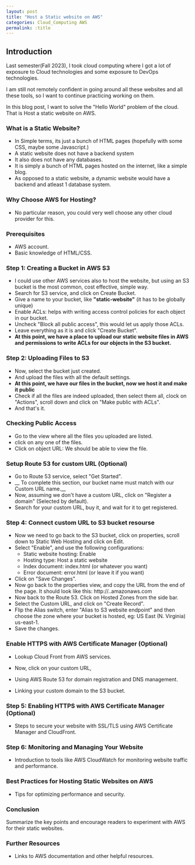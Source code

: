 ```yaml
---
layout: post
title: "Host a Static website on AWS"
categories: Cloud_Computing AWS
permalink: :title
---
```


## Introduction
Last semester(Fall 2023), I took cloud computing where I got a lot of exposure to Cloud technologies 
and some exposure to DevOps technologies.

I am still not remotely confident in going around all these websites and all these tools, so I 
want to continue practicing working on them. 

In this blog post, I want to solve the "Hello World" problem of the cloud. That is Host a static website on AWS.

### What is a Static Website?
- In Simple terms, its just a bunch of HTML pages (hopefully with some CSS, maybe some Javascript.)
- A static website does not have a backend system
- It also does not have any databases.
- It is simply a bunch of HTML pages hosted on the internet, like a simple blog.
- As opposed to a static website, a dynamic website would have a backend and atleast 1 database system.

### Why Choose AWS for Hosting?
- No particular reason, you could very well choose any other cloud provider for this.

### Prerequisites
- AWS account.
- Basic knowledge of HTML/CSS.

### Step 1: Creating a Bucket in AWS S3
- I could use other AWS services also to host the website, but using an S3 bucket is the most common, cost effective, simple way.
- Search for S3 service, and click on Create Bucket.
- Give a name to your bucket, like __"static-website"__ (it has to be globally unique)
- Enable ACLs: helps with writing access control policies for each object in our bucket.
- Uncheck "Block all public access", this would let us apply those ACLs.
- Leave everything as it is and click "Create Bucket".
- __At this point, we have a place to upload our static website files in AWS and permissions to write ACLs for our objects in the S3 bucket.__

### Step 2: Uploading Files to S3
- Now, select the bucket just created.
- And upload the files with all the default settings.
- __At this point, we have our files in the bucket, now we host it and make it public__
- Check if all the files are indeed uploaded, then select them all, clock on "Actions", scroll down and click on "Make public with ACLs".
- And that's it.

### Checking Public Access
- Go to the view where all the files you uploaded are listed.
- click on any one of the files.
- Click on object URL: We should be able to view the file.

### Setup Route 53 for custom URL (Optional)
- Go to Route 53 service, select "Get Started".
- __ To complete this section, our bucket name must match with our Custom URL name.__
- Now, assuming we don't have a custom URL, click on "Register a domain" (Selected by default).
- Search for your custom URL, buy it, and wait for it to get registered.

### Step 4: Connect custom URL to S3 bucket resourse
- Now we need to go back to the S3 bucket, click on properties, scroll down to Static Web Hosting and click on Edit.
- Select "Enable", and use the following configurations:
    - Static website hosting: Enable
    - Hosting type: Host a static website
    - Index document: index.html (or whatever you want)
    - Error document: error.html (or leave it if you want)
- Click on "Save Changes".
- Now go back to the properties view, and copy the URL from the end of the page. It should look like this: http://<bucketname>.<bucketzone>.amazonaws.com
- Now back to the Route 53. Click on Hosted Zones from the side bar.
- Select the Custom URL, and click on "Create Record".
- Flip the Alias switch, enter "Alias to S3 website endpoint" and then choose the zone where your bucket is hosted, eg: US East (N. Virginia) us-east-1.
- Save the changes.

### Enable HTTPS with AWS Certificate Manager (Optional)
- Lookup Cloud Front from AWS services.

- Now, click on your custom URL, 
- Using AWS Route 53 for domain registration and DNS management.
- Linking your custom domain to the S3 bucket.

### Step 5: Enabling HTTPS with AWS Certificate Manager (Optional)
- Steps to secure your website with SSL/TLS using AWS Certificate Manager and CloudFront.

### Step 6: Monitoring and Managing Your Website
- Introduction to tools like AWS CloudWatch for monitoring website traffic and performance.

### Best Practices for Hosting Static Websites on AWS
- Tips for optimizing performance and security.

### Conclusion
Summarize the key points and encourage readers to experiment with AWS for their static websites.

### Further Resources
- Links to AWS documentation and other helpful resources.
